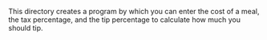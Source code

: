 This directory creates a program by which you can enter the cost of a meal, the tax percentage, and the tip percentage to calculate how much you should tip.